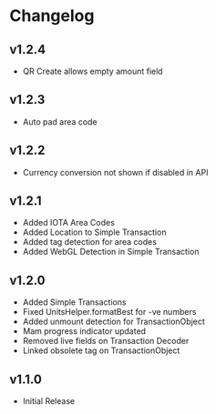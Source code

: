 # Changelog

## v1.2.4

* QR Create allows empty amount field

## v1.2.3

* Auto pad area code

## v1.2.2

* Currency conversion not shown if disabled in API

## v1.2.1

* Added IOTA Area Codes
* Added Location to Simple Transaction
* Added tag detection for area codes
* Added WebGL Detection in Simple Transaction

## v1.2.0

* Added Simple Transactions
* Fixed UnitsHelper.formatBest for -ve numbers
* Added unmount detection for TransactionObject
* Mam progress indicator updated
* Removed live fields on Transaction Decoder
* Linked obsolete tag on TransactionObject

## v1.1.0

* Initial Release
